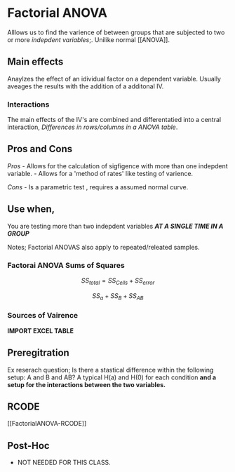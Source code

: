 # Factorial ANOVA
Alllows us to find the varience of between groups that are subjected to two or more *indepdent variables*;. Unilike normal [[ANOVA]]. 

## Main effects
Anaylzes the effect of an idividual factor on a dependent variable. Usually aveages the results with the addition of a additonal IV.
### Interactions
The main effects of the IV's are combined and differentatied into a central  interaction, *Differences in rows/columns in a ANOVA table*.

## Pros and Cons
*Pros*
	-	Allows for the calculation of sigfigence with more than one indepdent variable.
	-	Allows for a 'method of rates' like testing of varience.
	
*Cons*
	-	Is a parametric test , requires a assumed normal curve.

## Use when,
You are testing more than two indepdent variables ***AT A SINGLE TIME  IN A GROUP***

Notes; Factorial ANOVAS also apply to repeated/releated samples.

### Factorai ANOVA Sums of Squares
$$SS_{total} = SS_{Cells} + SS_{error}$$

$$SS_a + SS_B + SS_{AB}$$

### Sources of Vairence 
**IMPORT EXCEL TABLE**

## Preregitration 
Ex reserach question; Is there a stastical difference within the following setup: A and B and AB?
A typical H(a) and H(0) for each condition **and a setup for the interactions between the two variables.**

## RCODE

[[FactorialANOVA-RCODE]]
## Post-Hoc
-	 NOT NEEDED FOR THIS CLASS.